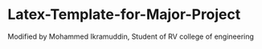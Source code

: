 # Latex-Template-for-Major-Project
Modified by Mohammed Ikramuddin, Student of RV college of engineering

